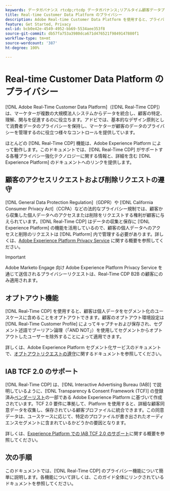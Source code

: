 ```yaml
---
keywords: データガバナンス rtcdp;rtcdp データガバナンス;リアルタイム顧客データプロファイルデータガバナンス;プライバシー rtcdp;rtcdp プライバシー
title: Real-time Customer Data Platform のプライバシー
description: Adobe Real-time Customer Data Platform を使用すると、プライバシー規制に準拠したデータ操作を維持するプロセスを合理化できます。
feature: Get Started, Privacy
exl-id: bcb0e42e-4549-4952-bb69-5534aee353f8
source-git-commit: db57fa753a3980dca671d476521f9849147880f1
workflow-type: tm+mt
source-wordcount: '387'
ht-degree: 100%

---
```


# Real-time Customer Data Platform のプライバシー

[!DNL Adobe Real-Time Customer Data Platform]（[!DNL Real-Time CDP]）は、マーケターが複数の大規模法人システムからデータを統合し、顧客の特定、理解、関与を促進するのに役立ちます。アドビでは、基本的なデザイン原則として消費者データのプライバシーを保持し、マーケターが顧客のデータのプライバシーを管理するのに役立つ様々なコントロールを提供しています。

ほとんどの [!DNL Real-Time CDP] 機能は、Adobe Experience Platform によって動作します。このドキュメントでは、[!DNL Real-Time CDP] がサポートする各種プライバシー強化テクノロジーに関する情報と、詳細を含む [!DNL Experience Platform] のドキュメントへのリンクを提供します。

## 顧客のアクセスリクエストおよび削除リクエストの遵守

[!DNL General Data Protection Regulation]（GDPR）や [!DNL California Consumer Privacy Act]（CCPA）などの法的なプライバシー規制では、顧客から収集した個人データへのアクセスまたは削除をリクエストする権利が顧客に与えられています。[!DNL Real-Time CDP] はデータの収集と保存に [!DNL Experience Platform] の機能を活用しているので、顧客の個人データへのアクセスと削除のリクエストは [!DNL Platform] 内で管理する必要があります。詳しくは、[Adobe Experience Platform Privacy Service](../../privacy-service/home.md) に関する概要を参照してください。

>[!IMPORTANT]
>
> Adobe Marketo Engage 向け Adobe Experience Platform Privacy Service を通じて送信されるプライバシーリクエストは、Real-Time CDP B2B の顧客にのみ適用されます。

## オプトアウト機能

[!DNL Real-Time CDP] を使用すると、顧客は個人データをセグメント化のユースケースに含めることをオプトアウトできます。顧客のオプトアウト環境設定は [!DNL Real-Time Customer Profile] によってキャプチャおよび保存され、セグメント述語でブーリアン論理（「AND NOT」）を使用してセグメントからオプトアウトしたユーザーを除外することによって適用できます。

詳しくは、Adobe Experience Platform セグメント化サービスのドキュメントで、[オプトアウトリクエストの遵守](../../segmentation/consents.md)に関するドキュメントを参照してください。

## IAB TCF 2.0 のサポート

[!DNL Real-Time CDP] は、[!DNL Interactive Advertising Bureau (IAB)] で説明しているように、[!DNL Transparency & Consent Framework (TCF)] の登録済み[ベンダーリスト](https://iabeurope.eu/vendor-list-tcf-v2-0/)の一部である Adobe Experience Platform に基づいて作成されています。TCF 2.0 要件に準拠して、Platform を使用すると、詳細な顧客同意データを収集し、保存されている顧客プロファイルに統合できます。この同意データは、ユースケースに応じて、特定のプロファイルが書き出されたオーディエンスセグメントに含まれているかどうかの要因となります。

詳しくは、[Experience Platform での IAB TCF 2.0 のサポート](../../landing/governance-privacy-security/consent/iab/overview.md)に関する概要を参照してください。

## 次の手順

このドキュメントでは、[!DNL Real-Time CDP] のプライバシー機能について簡単に説明します。各機能について詳しくは、このガイド全体にリンクされているドキュメントを参照してください。
